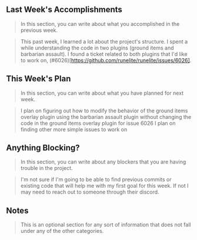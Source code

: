 ## Last Week's Accomplishments

> In this section, you can write about what you accomplished in the previous week.

> This past week, I learned a lot about the project's structure. I spent a while understanding the code in two plugins (ground items and barbarian assault). I found a ticket related to both plugins that I'd like to work on, (#6026)[https://github.com/runelite/runelite/issues/6026].

## This Week's Plan

> In this section, you can write about what you have planned for next week.

> I plan on figuring out how to modify the behavior of the ground items overlay plugin using the barbarian assault plugin without changing the code in the ground items overlay plugin for issue 6026 
> I plan on finding other more simple issues to work on

## Anything Blocking?

> In this section, you can write about any blockers that you are having trouble in the project.

> I'm not sure if I'm going to be able to find previous commits or existing code that will help me with my first goal for this week. If not I may need to reach out to someone through their discord.

## Notes

> This is an optional section for any sort of information that does not fall under any of the other categories.
